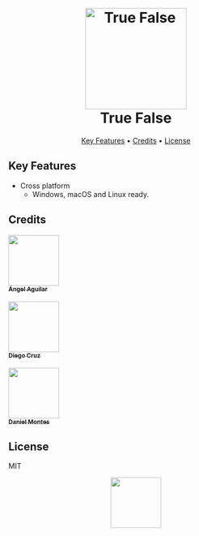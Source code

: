 
<h1 align="center">
  <br>
  <img src="https://www.dl.dropboxusercontent.com/s/ng2nuwrnbicfw4q/Logo_TF.png?dl=0" alt="True False" width="200">
  <br>
    True False
  <br>
</h1>

<p align="center">
  <a href="#key-features">Key Features</a> •
  <a href="#credits">Credits</a> •
  <a href="#license">License</a>
</p>


## Key Features

* Cross platform
  - Windows, macOS and Linux ready.

## Credits

[<img src="https://avatars0.githubusercontent.com/u/25912819?s=460&v=4" width="100px;"/><br /><sub><b>Ángel Aguilar</b></sub>](http://angelaguilar.me)<br/>   
[<img src="https://avatars0.githubusercontent.com/u/50782711?s=460&v=4" width="100px;"/><br /><sub><b>Diego Cruz</b></sub>](https://github.com/Dicivi)<br/>   
[<img src="https://avatars0.githubusercontent.com/u/50811529?s=460&v=4" width="100px;"/><br /><sub><b>Daniel Montes</b></sub>](https://github.com/DanielMontes99)<br/>   

## License

MIT

<p align="center">
    <img src="https://www.dl.dropboxusercontent.com/s/v3yzqgly07qke1m/Logo_AA_C2_WB.png?dl=0" width="100px">
</p>
